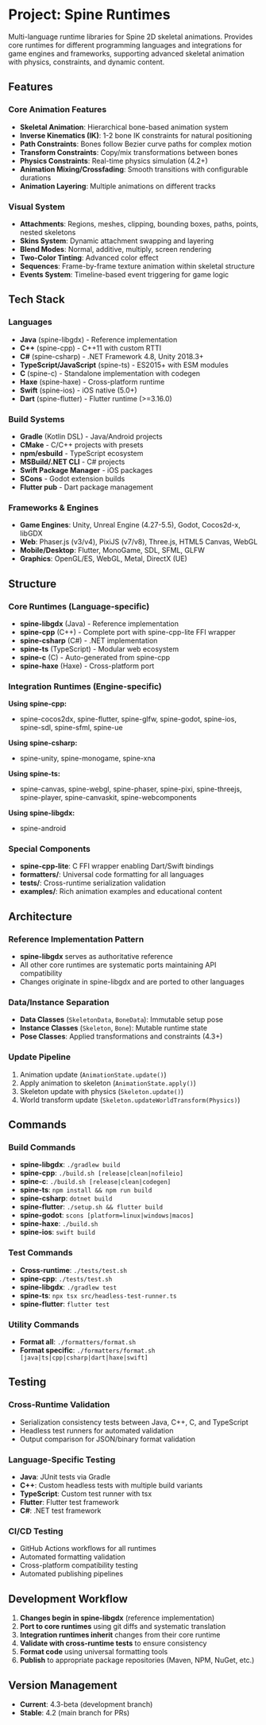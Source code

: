 # Project: Spine Runtimes

Multi-language runtime libraries for Spine 2D skeletal animations. Provides core runtimes for different programming languages and integrations for game engines and frameworks, supporting advanced skeletal animation with physics, constraints, and dynamic content.

## Features

### Core Animation Features
- **Skeletal Animation**: Hierarchical bone-based animation system
- **Inverse Kinematics (IK)**: 1-2 bone IK constraints for natural positioning
- **Path Constraints**: Bones follow Bezier curve paths for complex motion
- **Transform Constraints**: Copy/mix transformations between bones
- **Physics Constraints**: Real-time physics simulation (4.2+)
- **Animation Mixing/Crossfading**: Smooth transitions with configurable durations
- **Animation Layering**: Multiple animations on different tracks

### Visual System
- **Attachments**: Regions, meshes, clipping, bounding boxes, paths, points, nested skeletons
- **Skins System**: Dynamic attachment swapping and layering
- **Blend Modes**: Normal, additive, multiply, screen rendering
- **Two-Color Tinting**: Advanced color effect
- **Sequences**: Frame-by-frame texture animation within skeletal structure
- **Events System**: Timeline-based event triggering for game logic

## Tech Stack

### Languages
- **Java** (spine-libgdx) - Reference implementation
- **C++** (spine-cpp) - C++11 with custom RTTI
- **C#** (spine-csharp) - .NET Framework 4.8, Unity 2018.3+
- **TypeScript/JavaScript** (spine-ts) - ES2015+ with ESM modules
- **C** (spine-c) - Standalone implementation with codegen
- **Haxe** (spine-haxe) - Cross-platform runtime
- **Swift** (spine-ios) - iOS native (5.0+)
- **Dart** (spine-flutter) - Flutter runtime (>=3.16.0)

### Build Systems
- **Gradle** (Kotlin DSL) - Java/Android projects
- **CMake** - C/C++ projects with presets
- **npm/esbuild** - TypeScript ecosystem
- **MSBuild/.NET CLI** - C# projects
- **Swift Package Manager** - iOS packages
- **SCons** - Godot extension builds
- **Flutter pub** - Dart package management

### Frameworks & Engines
- **Game Engines**: Unity, Unreal Engine (4.27-5.5), Godot, Cocos2d-x, libGDX
- **Web**: Phaser.js (v3/v4), PixiJS (v7/v8), Three.js, HTML5 Canvas, WebGL
- **Mobile/Desktop**: Flutter, MonoGame, SDL, SFML, GLFW
- **Graphics**: OpenGL/ES, WebGL, Metal, DirectX (UE)

## Structure

### Core Runtimes (Language-specific)
- **spine-libgdx** (Java) - Reference implementation
- **spine-cpp** (C++) - Complete port with spine-cpp-lite FFI wrapper
- **spine-csharp** (C#) - .NET implementation
- **spine-ts** (TypeScript) - Modular web ecosystem
- **spine-c** (C) - Auto-generated from spine-cpp
- **spine-haxe** (Haxe) - Cross-platform port

### Integration Runtimes (Engine-specific)
**Using spine-cpp:**
- spine-cocos2dx, spine-flutter, spine-glfw, spine-godot, spine-ios, spine-sdl, spine-sfml, spine-ue

**Using spine-csharp:**
- spine-unity, spine-monogame, spine-xna

**Using spine-ts:**
- spine-canvas, spine-webgl, spine-phaser, spine-pixi, spine-threejs, spine-player, spine-canvaskit, spine-webcomponents

**Using spine-libgdx:**
- spine-android

### Special Components
- **spine-cpp-lite**: C FFI wrapper enabling Dart/Swift bindings
- **formatters/**: Universal code formatting for all languages
- **tests/**: Cross-runtime serialization validation
- **examples/**: Rich animation examples and educational content

## Architecture

### Reference Implementation Pattern
- **spine-libgdx** serves as authoritative reference
- All other core runtimes are systematic ports maintaining API compatibility
- Changes originate in spine-libgdx and are ported to other languages

### Data/Instance Separation
- **Data Classes** (`SkeletonData`, `BoneData`): Immutable setup pose
- **Instance Classes** (`Skeleton`, `Bone`): Mutable runtime state
- **Pose Classes**: Applied transformations and constraints (4.3+)

### Update Pipeline
1. Animation update (`AnimationState.update()`)
2. Apply animation to skeleton (`AnimationState.apply()`)
3. Skeleton update with physics (`Skeleton.update()`)
4. World transform update (`Skeleton.updateWorldTransform(Physics)`)

## Commands

### Build Commands
- **spine-libgdx**: `./gradlew build`
- **spine-cpp**: `./build.sh [release|clean|nofileio]`
- **spine-c**: `./build.sh [release|clean|codegen]`
- **spine-ts**: `npm install && npm run build`
- **spine-csharp**: `dotnet build`
- **spine-flutter**: `./setup.sh && flutter build`
- **spine-godot**: `scons [platform=linux|windows|macos]`
- **spine-haxe**: `./build.sh`
- **spine-ios**: `swift build`

### Test Commands
- **Cross-runtime**: `./tests/test.sh`
- **spine-cpp**: `./tests/test.sh`
- **spine-libgdx**: `./gradlew test`
- **spine-ts**: `npx tsx src/headless-test-runner.ts`
- **spine-flutter**: `flutter test`

### Utility Commands
- **Format all**: `./formatters/format.sh`
- **Format specific**: `./formatters/format.sh [java|ts|cpp|csharp|dart|haxe|swift]`

## Testing

### Cross-Runtime Validation
- Serialization consistency tests between Java, C++, C, and TypeScript
- Headless test runners for automated validation
- Output comparison for JSON/binary format validation

### Language-Specific Testing
- **Java**: JUnit tests via Gradle
- **C++**: Custom headless tests with multiple build variants
- **TypeScript**: Custom test runner with tsx
- **Flutter**: Flutter test framework
- **C#**: .NET test framework

### CI/CD Testing
- GitHub Actions workflows for all runtimes
- Automated formatting validation
- Cross-platform compatibility testing
- Automated publishing pipelines

## Development Workflow

1. **Changes begin in spine-libgdx** (reference implementation)
2. **Port to core runtimes** using git diffs and systematic translation
3. **Integration runtimes inherit** changes from their core runtime
4. **Validate with cross-runtime tests** to ensure consistency
5. **Format code** using universal formatting tools
6. **Publish** to appropriate package repositories (Maven, NPM, NuGet, etc.)

## Version Management
- **Current**: 4.3-beta (development branch)
- **Stable**: 4.2 (main branch for PRs)